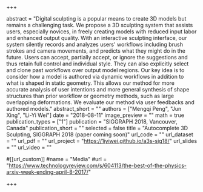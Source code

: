 +++

abstract = "Digital sculpting is a popular means to create 3D models but remains a challenging task. We propose a 3D sculpting system that assists users, especially novices, in freely creating models with reduced input labor and enhanced output quality. With an interactive sculpting interface, our system silently records and analyzes users' workflows including brush strokes and camera movements, and predicts what they might do in the future. Users can accept, partially accept, or ignore the suggestions and thus retain full control and individual style. They can also explicitly select and clone past workflows over output model regions. Our key idea is to consider how a model is authored via dynamic workflows in addition to what is shaped in static geometry. This allows our method for more accurate analysis of user intentions and more general synthesis of shape structures than prior workflow or geometry methods, such as large overlapping deformations. We evaluate our method via user feedbacks and authored models."
abstract_short = ""
authors = ["Mengqi Peng", "Jun Xing", "Li-Yi Wei"]
date = "2018-08-11"
image_preview = ""
math = true
publication_types = ["1"]
publication = "SIGGRAPH 2018, Vancouver, Canada"
publication_short = ""
selected = false
title = "Autocomplete 3D Sculpting, SIGGRAPH 2018 (paper coming soon)"
url_code = ""
url_dataset = ""
url_pdf = ""
url_project = "https://1iyiwei.github.io/a3s-sig18/"
url_slides = ""
url_video = ""

#[[url_custom]]
#name = "Media"
#url = "https://www.technologyreview.com/s/604113/the-best-of-the-physics-arxiv-week-ending-april-8-2017/"

+++

